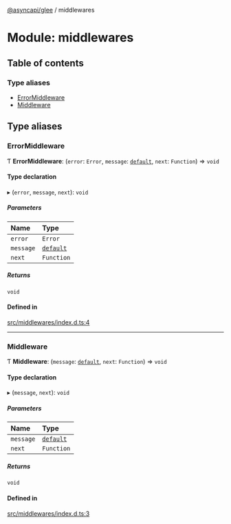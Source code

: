 [@asyncapi/glee](../README.md) / middlewares

# Module: middlewares

## Table of contents

### Type aliases

- [ErrorMiddleware](middlewares.md#errormiddleware)
- [Middleware](middlewares.md#middleware)

## Type aliases

### ErrorMiddleware

Ƭ **ErrorMiddleware**: (`error`: `Error`, `message`: [`default`](../classes/lib_message.default.md), `next`: `Function`) => `void`

#### Type declaration

▸ (`error`, `message`, `next`): `void`

##### Parameters

| Name | Type |
| :------ | :------ |
| `error` | `Error` |
| `message` | [`default`](../classes/lib_message.default.md) |
| `next` | `Function` |

##### Returns

`void`

#### Defined in

[src/middlewares/index.d.ts:4](https://github.com/fmvilas/glee/blob/039da07/src/middlewares/index.d.ts#L4)

___

### Middleware

Ƭ **Middleware**: (`message`: [`default`](../classes/lib_message.default.md), `next`: `Function`) => `void`

#### Type declaration

▸ (`message`, `next`): `void`

##### Parameters

| Name | Type |
| :------ | :------ |
| `message` | [`default`](../classes/lib_message.default.md) |
| `next` | `Function` |

##### Returns

`void`

#### Defined in

[src/middlewares/index.d.ts:3](https://github.com/fmvilas/glee/blob/039da07/src/middlewares/index.d.ts#L3)
